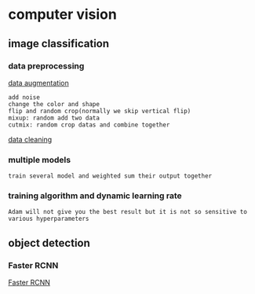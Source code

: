 # computer vision
## image classification
### data preprocessing

[data augmentation](https://en.wikipedia.org/wiki/Data_augmentation)
 ```
add noise
change the color and shape
flip and random crop(normally we skip vertical flip)
mixup: random add two data
cutmix: random crop datas and combine together
 ```

[data cleaning](https://en.wikipedia.org/wiki/Data_cleansing)

### multiple models
 ```
train several model and weighted sum their output together

 ```


 ### training algorithm and dynamic learning rate 
 ```
Adam will not give you the best result but it is not so sensitive to various hyperparameters

 ```

## object detection
### Faster RCNN
[Faster RCNN](https://arxiv.org/abs/1506.01497)
